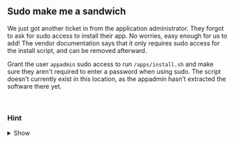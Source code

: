 ## Sudo make me a sandwich

We just got another ticket in from the application administrator. They forgot to ask for sudo access to install their app. No worries, easy enough for us to add! The vendor documentation says that it only requires sudo access for the install script, and can be removed afterward.

Grant the user `appadmin` sudo access to run `/apps/install.sh` and make sure they aren't required to enter a password when using sudo. The script doesn't currently exist in this location, as the appadmin hasn't extracted the software there yet.

<br>

### Hint
<details>
<summary>Show</summary>
<br>
The visudo command should get you to where you want to be.
</details>